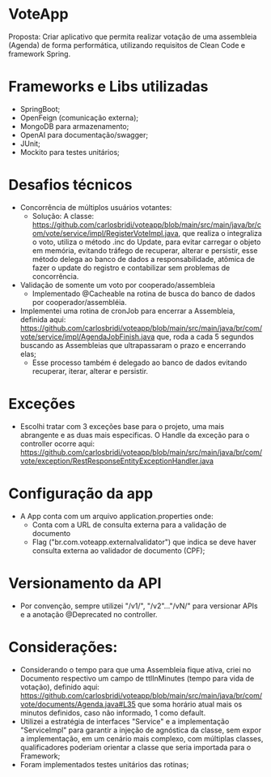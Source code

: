 # VoteApp

Proposta: Criar aplicativo que permita realizar votação de uma assembleia (Agenda) de forma performática, utilizando requisitos de Clean Code e framework Spring.

# Frameworks e Libs utilizadas
- SpringBoot;
- OpenFeign (comunicação externa);
- MongoDB para armazenamento;
- OpenAI para documentação/swagger;
- JUnit;
- Mockito para testes unitários;

# Desafios técnicos
- Concorrência de múltiplos usuários votantes:
  - Solução: A classe: https://github.com/carlosbridi/voteapp/blob/main/src/main/java/br/com/vote/service/impl/RegisterVoteImpl.java, que realiza o integraliza o voto, utiliza o método .inc do Update, para evitar carregar o objeto em memória, evitando tráfego de recuperar, alterar e persistir, esse método delega ao banco de dados a responsabilidade, atômica de fazer o update do registro e contabilizar sem problemas de concorrência.
- Validação de somente um voto por cooperado/assembleia
  - Implementado @Cacheable na rotina de busca do banco de dados por cooperador/assembléia.
- Implementei uma rotina de cronJob para encerrar a Assembleia, definida aqui: https://github.com/carlosbridi/voteapp/blob/main/src/main/java/br/com/vote/service/impl/AgendaJobFinish.java que, roda a cada 5 segundos buscando as Assembleias que ultrapassaram o prazo e encerrando elas;
    - Esse processo também é delegado ao banco de dados evitando recuperar, iterar, alterar e persistir.
 
# Exceções
- Escolhi tratar com 3 exceções base para o projeto, uma mais abrangente e as duas mais especificas. O Handle da exceção para o controller ocorre aqui: 
 https://github.com/carlosbridi/voteapp/blob/main/src/main/java/br/com/vote/exception/RestResponseEntityExceptionHandler.java

# Configuração da app
- A App conta com um arquivo application.properties onde:
  - Conta com a URL de consulta externa para a validação de documento
  - Flag ("br.com.voteapp.externalvalidator") que indica se deve haver consulta externa ao validador de documento (CPF);
 
# Versionamento da API
- Por convenção, sempre utilizei "/v1/", "/v2"..."/vN/" para versionar APIs e a anotação @Deprecated no controller.

# Considerações:
- Considerando o tempo para que uma Assembleia fique ativa, criei no Documento respectivo um campo de ttlInMinutes (tempo para vida de votação), definido aqui: https://github.com/carlosbridi/voteapp/blob/main/src/main/java/br/com/vote/documents/Agenda.java#L35 que soma horário atual mais os minutos definidos, caso não informado, 1 como default.
- Utilizei a estratégia de interfaces "<name>Service" e a implementação "<name>ServiceImpl" para garantir a injeção de agnóstica da classe, sem expor a implementação, em um cenário mais complexo, com múltiplas classes, qualificadores poderiam orientar a classe que seria importada para o Framework; 
- Foram implementados testes unitários das rotinas;


